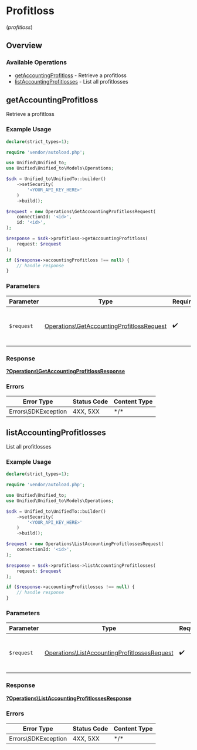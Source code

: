 # Profitloss
(*profitloss*)

## Overview

### Available Operations

* [getAccountingProfitloss](#getaccountingprofitloss) - Retrieve a profitloss
* [listAccountingProfitlosses](#listaccountingprofitlosses) - List all profitlosses

## getAccountingProfitloss

Retrieve a profitloss

### Example Usage

<!-- UsageSnippet language="php" operationID="getAccountingProfitloss" method="get" path="/accounting/{connection_id}/profitloss/{id}" -->
```php
declare(strict_types=1);

require 'vendor/autoload.php';

use Unified\Unified_to;
use Unified\Unified_to\Models\Operations;

$sdk = Unified_to\UnifiedTo::builder()
    ->setSecurity(
        '<YOUR_API_KEY_HERE>'
    )
    ->build();

$request = new Operations\GetAccountingProfitlossRequest(
    connectionId: '<id>',
    id: '<id>',
);

$response = $sdk->profitloss->getAccountingProfitloss(
    request: $request
);

if ($response->accountingProfitloss !== null) {
    // handle response
}
```

### Parameters

| Parameter                                                                                              | Type                                                                                                   | Required                                                                                               | Description                                                                                            |
| ------------------------------------------------------------------------------------------------------ | ------------------------------------------------------------------------------------------------------ | ------------------------------------------------------------------------------------------------------ | ------------------------------------------------------------------------------------------------------ |
| `$request`                                                                                             | [Operations\GetAccountingProfitlossRequest](../../Models/Operations/GetAccountingProfitlossRequest.md) | :heavy_check_mark:                                                                                     | The request object to use for the request.                                                             |

### Response

**[?Operations\GetAccountingProfitlossResponse](../../Models/Operations/GetAccountingProfitlossResponse.md)**

### Errors

| Error Type          | Status Code         | Content Type        |
| ------------------- | ------------------- | ------------------- |
| Errors\SDKException | 4XX, 5XX            | \*/\*               |

## listAccountingProfitlosses

List all profitlosses

### Example Usage

<!-- UsageSnippet language="php" operationID="listAccountingProfitlosses" method="get" path="/accounting/{connection_id}/profitloss" -->
```php
declare(strict_types=1);

require 'vendor/autoload.php';

use Unified\Unified_to;
use Unified\Unified_to\Models\Operations;

$sdk = Unified_to\UnifiedTo::builder()
    ->setSecurity(
        '<YOUR_API_KEY_HERE>'
    )
    ->build();

$request = new Operations\ListAccountingProfitlossesRequest(
    connectionId: '<id>',
);

$response = $sdk->profitloss->listAccountingProfitlosses(
    request: $request
);

if ($response->accountingProfitlosses !== null) {
    // handle response
}
```

### Parameters

| Parameter                                                                                                    | Type                                                                                                         | Required                                                                                                     | Description                                                                                                  |
| ------------------------------------------------------------------------------------------------------------ | ------------------------------------------------------------------------------------------------------------ | ------------------------------------------------------------------------------------------------------------ | ------------------------------------------------------------------------------------------------------------ |
| `$request`                                                                                                   | [Operations\ListAccountingProfitlossesRequest](../../Models/Operations/ListAccountingProfitlossesRequest.md) | :heavy_check_mark:                                                                                           | The request object to use for the request.                                                                   |

### Response

**[?Operations\ListAccountingProfitlossesResponse](../../Models/Operations/ListAccountingProfitlossesResponse.md)**

### Errors

| Error Type          | Status Code         | Content Type        |
| ------------------- | ------------------- | ------------------- |
| Errors\SDKException | 4XX, 5XX            | \*/\*               |